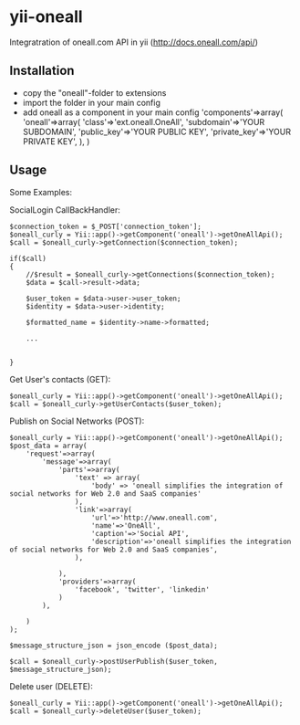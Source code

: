 yii-oneall
==========

Integratration of oneall.com API in yii (http://docs.oneall.com/api/)

Installation
------------

 - copy the "oneall"-folder to extensions
 - import the folder in your main config
 - add oneall as a component in your main config
 	'components'=>array(
	 	'oneall'=>array(
	            'class'=>'ext.oneall.OneAll',
	            'subdomain'=>'YOUR SUBDOMAIN',
	            'public_key'=>'YOUR PUBLIC KEY',
	            'private_key'=>'YOUR PRIVATE KEY',
	        ),
	)

Usage
-----

Some Examples:

SocialLogin CallBackHandler:
	
	$connection_token = $_POST['connection_token'];
    $oneall_curly = Yii::app()->getComponent('oneall')->getOneAllApi();
    $call = $oneall_curly->getConnection($connection_token);
    
    if($call)
    {
        //$result = $oneall_curly->getConnections($connection_token);
        $data = $call->result->data;
        
        $user_token = $data->user->user_token;
        $identity = $data->user->identity;
        
        $formatted_name = $identity->name->formatted;
        
        ...
        
        
    }
    
Get User's contacts (GET):
	
	$oneall_curly = Yii::app()->getComponent('oneall')->getOneAllApi();
	$call = $oneall_curly->getUserContacts($user_token);
	
Publish on Social Networks (POST):

	$oneall_curly = Yii::app()->getComponent('oneall')->getOneAllApi();
	$post_data = array(
        'request'=>array(
            'message'=>array(
                'parts'=>array(
                    'text' => array(
                        'body' => 'oneall simplifies the integration of social networks for Web 2.0 and SaaS companies'
                    ),
                    'link'=>array(
                        'url'=>'http://www.oneall.com',
                        'name'=>'OneAll',
                        'caption'=>'Social API',
                        'description'=>'oneall simplifies the integration of social networks for Web 2.0 and SaaS companies',
                    ),
                    
                ),
                'providers'=>array(
                    'facebook', 'twitter', 'linkedin'
                )
            ),
            
        )
    );
    
    $message_structure_json = json_encode ($post_data);
    
    $call = $oneall_curly->postUserPublish($user_token, $message_structure_json);
    
Delete user (DELETE):

	$oneall_curly = Yii::app()->getComponent('oneall')->getOneAllApi();
	$call = $oneall_curly->deleteUser($user_token);    
	